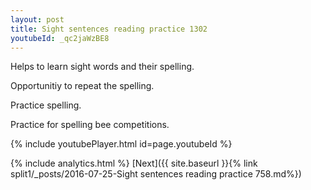 ```yaml
---
layout: post
title: Sight sentences reading practice 1302
youtubeId: _qc2jaWzBE8
---
```

 
 
Helps to learn sight words and their spelling.

Opportunitiy to repeat the spelling. 

Practice spelling. 
 
Practice for spelling bee competitions. 
 
{% include youtubePlayer.html id=page.youtubeId %}
 
 
{% include analytics.html %} 
[Next]({{ site.baseurl }}{% link  split1/_posts/2016-07-25-Sight sentences reading practice 758.md%})
 
